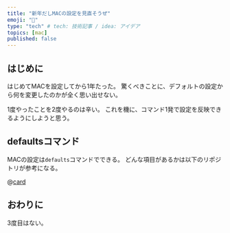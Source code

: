 ```yaml
---
title: "新年だしMACの設定を見直そうぜ"
emoji: "🍎"
type: "tech" # tech: 技術記事 / idea: アイデア
topics: [mac]
published: false
---
```


## はじめに

はじめてMACを設定してから1年たった。
驚くべきことに、デフォルトの設定から何を変更したのかが全く思い出せない。

1度やったことを2度やるのは辛い。
これを機に、コマンド1発で設定を反映できるようにしようと思う。

## defaultsコマンド

MACの設定は`defaults`コマンドでできる。
どんな項目があるかは以下のリポジトリが参考になる。

@[card](https://github.com/kevinSuttle/macOS-Defaults)

## おわりに

3度目はない。
